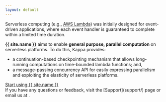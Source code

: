 ```yaml
---
layout: default
---
```

Serverless computing (e.g., [AWS Lambda](https://aws.amazon.com/lambda/))
was initially designed for event-driven applications, where each event handler
is guaranteed to complete within a limited time duration.

**{{ site.name }}** aims to enable **general purpose, parallel computation** on
serverless platforms.  To do this, Kappa provides:
- a continuation-based checkpointing mechanism that allows long-running
  computations on time-bounded lambda functions; and,
- a message-passing concurrency API for easily expressing parallelism and
  exploiting the elasticity of serverless platforms.

<div class="large_banner_wrap">
  <a href="/quick-start" class="large_banner">
    Start using {{ site.name }}
    <i class="fa fa-caret-right"></i><i class="fa fa-caret-right"></i>
  </a>
</div>
If you have any questions or feedback, visit the [Support](support/) page or
email us at <span id="email"></span>.

